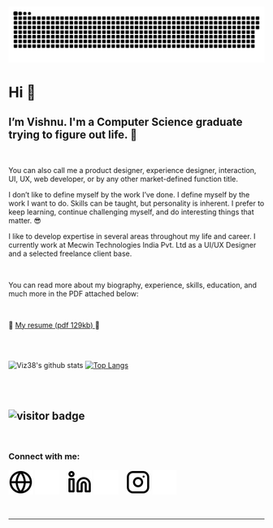 <a href=#><img src="contributions.svg"></a>

# Hi 👋

## I’m Vishnu. I'm a Computer Science graduate trying to figure out life. 🤪

<br>

You can also call me a product designer, experience designer, interaction, UI, UX, web developer, or by any other market-defined function title.

I don’t like to define myself by the work I’ve done. I define myself by the work I want to do. Skills can be taught, but personality is inherent. I prefer to keep learning, continue challenging myself, and do interesting things that matter. 😎

I like to develop expertise in several areas throughout my life and career. I currently work at Mecwin Technologies India Pvt. Ltd as a UI/UX Designer and a selected freelance client base.

<br>

You can read more about my biography, experience, skills, education, and much more in the PDF attached below:

<br>

📜 <a href="https://github.com/Viz38/Viz38.github.io/raw/main/files/My_CV.pdf">My resume (pdf 129kb) </a> 📜


<br><br>

<div float="right"> 
 
![Viz38's github stats](https://github-readme-stats.vercel.app/api?username=Viz38&show_icons=true&theme=gruvbox) 
[![Top Langs](https://github-readme-stats.vercel.app/api/top-langs/?username=Viz38&layout=compact&theme=gruvbox)](https://github.com/anuraghazra/github-readme-stats)

 </div>


<br><br>
![visitor badge](https://komarev.com/ghpvc/?username=Viz38&color=lightgrey)
---

<br>

### Connect with me:

[![website](./img/globe-light.svg)](https://wish-new.me/#gh-light-mode-only)
[![website](./img/globe-dark.svg)](https://wish-new.me/#gh-dark-mode-only)
&nbsp;&nbsp;
[![website](./img/linkedin-light.svg)](https://www.linkedin.com/in/wishnew8/#gh-light-mode-only)
[![website](./img/linkedin-dark.svg)](https://www.linkedin.com/in/wishnew8/#gh-dark-mode-only)
&nbsp;&nbsp;
[![website](./img/instagram-light.svg)](https://instagram.com/wish_new8r#gh-light-mode-only)
[![website](./img/instagram-dark.svg)](https://instagram.com/wish_new8#gh-dark-mode-only)

<br>

---

